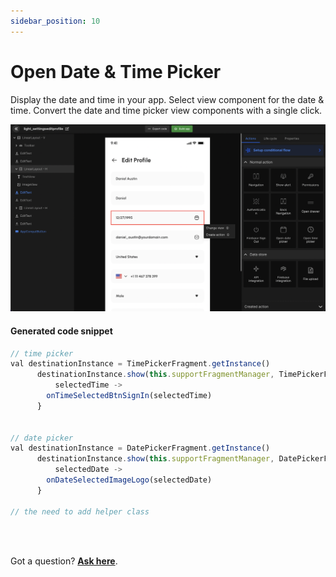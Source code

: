 ```yaml
---
sidebar_position: 10
---
```


# Open Date & Time Picker

Display the date and time in your app. Select view component for the date & time. Convert the date and time picker view components with a single click. 

![Example banner](./images/datepicker.png)

#### Generated code snippet

```js title="dateTimePicker.kt"
// time picker
val destinationInstance = TimePickerFragment.getInstance()
      destinationInstance.show(this.supportFragmentManager, TimePickerFragment.TAG) {
          selectedTime ->
        onTimeSelectedBtnSignIn(selectedTime)
      }


// date picker
val destinationInstance = DatePickerFragment.getInstance()
      destinationInstance.show(this.supportFragmentManager, DatePickerFragment.TAG) {
          selectedDate ->
        onDateSelectedImageLogo(selectedDate)
      }      

// the need to add helper class      
```


<br/>
<br/>

Got a question? [**Ask here**](https://discord.com/invite/rFMnCG5MZ7).